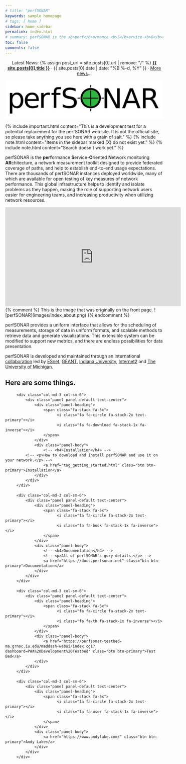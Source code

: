 ```yaml
---
# title: "perfSONAR"
keywords: sample homepage
# tags: [ home ]
sidebar: home_sidebar
permalink: index.html
# summary: perfSONAR is the <b>perf</b>ormance <b>S</b>ervice-<b>O</b>riented <b>N</b>etwork monitoring <b>AR</b>chitecture, a toolkit for identifying performance problems on your network.
toc: false
comments: false
---
```


<center>
Latest News:
{% assign post_url = site.posts[0].url | remove: "/" %}
<b><a href="{{ post_url }}">{{ site.posts[0].title }}</a></b>
&middot;
{{ site.posts[0].date | date: "%B %-d, %Y" }}
&middot;
<a href="news.html">More news</a>...
</center>

<p align="center"><img src="images/logos/perfsonar.svg"/></p>

{% include important.html content="This is a development test for a potential replacement for the perfSONAR web site.  It is not the official site, so please take anything you see here with a grain of salt." %}
{% include note.html content="Items in the sidebar marked (X) do not exist yet." %}
{% include note.html content="Search doesn't work yet." %}




perfSONAR is the <b>perf</b>ormance <b>S</b>ervice-<b>O</b>riented
<b>N</b>etwork monitoring <b>AR</b>chitecture, a network measurement
toolkit designed to provide federated coverage of paths, and help to
establish end-to-end usage expectations.  There are thousands of
perfSONAR instances deployed worldwide, many of which are available
for open testing of key measures of network performance.  This global
infrastructure helps to identify and isolate problems as they happen,
making the role of supporting network users easier for engineering
teams, and increasing productivity when utilizing network
resources.

<center>
<iframe width="560" height="315" src="https://www.youtube.com/embed/EO2NiNaASYo" frameborder="0" allow="accelerometer; autoplay; encrypted-media; gyroscope; picture-in-picture" allowfullscreen></iframe>
</center>
{% comment %}
This is the image that was originally on the front page.
![perfSONAR](images/index_about.png)
{% endcomment %}

perfSONAR provides a uniform interface that allows for the scheduling of
measurements, storage of data in uniform formats, and scalable methods
to retrieve data and generate visualizations.  This extensible system
can be modified to support new metrics, and there are endless
possibilities for data presentation. 

perfSONAR is developed and maintained through an international
[collaboration](collab_about.html) led by [ESnet](https://www.es.net),
[G&Eacute;ANT](https://www.geant.net), [Indiana
University](https://www.iu.edu),
[Internet2](https://www.internet2.edu) and [The University of
Michigan](https://www.umich.edu).



## Here are some things.

<div class="row">

         <div class="col-md-3 col-sm-6">
             <div class="panel panel-default text-center">
                 <div class="panel-heading">
                     <span class="fa-stack fa-5x">
                           <i class="fa fa-circle fa-stack-2x text-primary"></i>
                           <i class="fa fa-download fa-stack-1x fa-inverse"></i>
                     </span>
                 </div>
                 <div class="panel-body">
                     <!-- <h4>Installation</h4> -->
 		     <!-- <p>How to download and install perfSONAR and use it on your network.</p> -->
                     <a href="tag_getting_started.html" class="btn btn-primary">Installation</a>
                 </div>
             </div>
         </div>

         <div class="col-md-3 col-sm-6">
             <div class="panel panel-default text-center">
                 <div class="panel-heading">
                     <span class="fa-stack fa-5x">
                           <i class="fa fa-circle fa-stack-2x text-primary"></i>
                           <i class="fa fa-book fa-stack-1x fa-inverse"></i>
                     </span>
                 </div>
                 <div class="panel-body">
                     <!-- <h4>Documentation</h4> -->
                     <!-- <p>All of perfSONAR's gory details.</p> -->
                     <a href="https://docs.perfsonar.net" class="btn btn-primary">Documentation</a>
                 </div>
             </div>
         </div>

         <div class="col-md-3 col-sm-6">
             <div class="panel panel-default text-center">
                 <div class="panel-heading">
                     <span class="fa-stack fa-5x">
                           <i class="fa fa-circle fa-stack-2x text-primary"></i>
                           <i class="fa fa-th fa-stack-1x fa-inverse"></i>
                     </span>
                 </div>
                 <div class="panel-body">
                     <a href="https://perfsonar-testbed-ma.grnoc.iu.edu/maddash-webui/index.cgi?dashboard=PWA%20Development%20Testbed" class="btn btn-primary">Test Bed</a>
                 </div>
             </div>
         </div>

         <div class="col-md-3 col-sm-6">
             <div class="panel panel-default text-center">
                 <div class="panel-heading">
                     <span class="fa-stack fa-5x">
                           <i class="fa fa-circle fa-stack-2x text-primary"></i>
                           <i class="fa fa-user fa-stack-1x fa-inverse"></i>
                     </span>
                 </div>
                 <div class="panel-body">
                     <a href="https://www.andylake.com/" class="btn btn-primary">Andy Lake</a>
                 </div>
             </div>
         </div>

</div>
